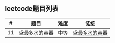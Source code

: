 ## leetcode题目列表

| #    | 题目           | 难度 | 链接                                                         |
| ---- | -------------- | ---- | ------------------------------------------------------------ |
| 11   | 盛最多水的容器 | 中等 | [盛最多水的容器](https://leetcode-cn.com/problems/container-with-most-water) |

